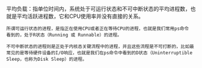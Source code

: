 平均负载：指单位时间内，系统处于可运行状态和不可中断状态的平均进程数，也就是平均活跃进程数，它和CPU使用率并没有直接的关系。

```
所谓可运行状态的进程，是指正在使用CPU或者正在等待CPU的进程，也就是我们常用ps命令
看到的，处于R状态（Running 或 Runnable）的进程。

不可中断状态的进程则是正处于内核态关键流程中的进程，并且这些流程是不可打断的，比如最
常见的是等待硬件设备的I/O响应，也就是我们在ps命令中看到的D状态（Uninterruptible
Sleep，也称为Disk Sleep）的进程。
```
